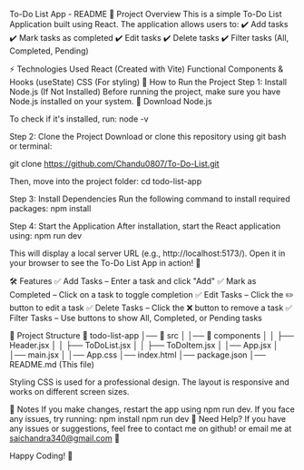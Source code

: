 To-Do List App - README
📌 Project Overview
This is a simple To-Do List Application built using React. The application allows users to:
✔️ Add tasks
✔️ Mark tasks as completed
✔️ Edit tasks
✔️ Delete tasks
✔️ Filter tasks (All, Completed, Pending)

⚡ Technologies Used
React (Created with Vite)
Functional Components & Hooks (useState)
CSS (For styling)
🚀 How to Run the Project
Step 1: Install Node.js (If Not Installed)
Before running the project, make sure you have Node.js installed on your system.
🔗 Download Node.js

To check if it's installed, run:
node -v

Step 2: Clone the Project
Download or clone this repository using git bash or terminal:

git clone https://github.com/Chandu0807/To-Do-List.git

Then, move into the project folder:
cd todo-list-app

Step 3: Install Dependencies
Run the following command to install required packages:
npm install

Step 4: Start the Application
After installation, start the React application using:
npm run dev

This will display a local server URL (e.g., http://localhost:5173/).
Open it in your browser to see the To-Do List App in action! 🎉

🛠 Features
✅ Add Tasks – Enter a task and click "Add"
✅ Mark as Completed – Click on a task to toggle completion
✅ Edit Tasks – Click the ✏️ button to edit a task
✅ Delete Tasks – Click the ❌ button to remove a task
✅ Filter Tasks – Use buttons to show All, Completed, or Pending tasks

📂 Project Structure
📁 todo-list-app
│── 📂 src
│   │── 📂 components
│   │   ├── Header.jsx
│   │   ├── ToDoList.jsx
│   │   ├── ToDoItem.jsx
│   │── App.jsx
│   │── main.jsx
│   │── App.css
│── index.html
│── package.json
│── README.md  (This file)

Styling
CSS is used for a professional design.
The layout is responsive and works on different screen sizes.

📌 Notes
If you make changes, restart the app using npm run dev.
If you face any issues, try running:
npm install
npm run dev
📩 Need Help?
If you have any issues or suggestions, feel free to contact me on github! or email me at saichandra340@gmail.com 🚀

Happy Coding! 🎉
